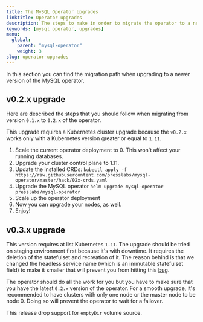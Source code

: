 ```yaml
---
title: The MySQL Operator Upgrades
linktitle: Operator upgrades
description: The steps to make in order to migrate the operator to a newer version of the MySQL operator.
keywords: [mysql operator, upgrades]
menu:
  global:
    parent: "mysql-operator"
    weight: 3
slug: operator-upgrades
---
```


In this section you can find the migration path when upgrading to a newer version of the MySQL operator.

## v0.2.x upgrade

Here are described the steps that you should follow when migrating from version `0.1.x` to `0.2.x` of the operator.

This upgrade requires a Kubernetes cluster upgrade because the `v0.2.x` works only with a Kubernetes version greater or equal to `1.11`.

1. Scale the current operator deployment to 0. This won't affect your running databases.
2. Upgrade your cluster control plane to 1.11.
3. Update the installed CRDs: `kubectl apply -f
   https://raw.githubusercontent.com/presslabs/mysql-operator/master/hack/02x-crds.yaml`
4. Upgrade the MySQL operator `helm upgrade mysql-operator presslabs/mysql-operator`
5. Scale up the operator deployment
6. Now you can upgrade your nodes, as well.
7. Enjoy!

## v0.3.x upgrade

This version requires at list Kubernetes `1.11`. The upgrade should be tried on staging environment
first because it's with downtime. It requires the deletion of the statefulset and recreation of it.
The reason behind is that we changed the headless service name (which is an immutable statefulset
field) to make it smaller that will prevent you from hitting this
[bug](https://github.com/presslabs/mysql-operator/issues/170).

The operator should do all the work for you but you have to make sure that you have the latest
`0.2.x` version of the operator. For a smooth upgrade, it's recommended to have clusters with only
one node or the master node to be node 0. Doing so will prevent the operator to wait for a failover.

This release drop support for `emptyDir` volume source.
